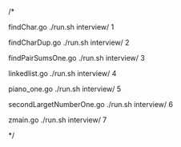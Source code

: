 /*

 findChar.go
 ./run.sh interview/ 1

 findCharDup.go
 ./run.sh interview/ 2

 findPairSumsOne.go
 ./run.sh interview/ 3

 linkedlist.go
 ./run.sh interview/ 4

 piano_one.go
 ./run.sh interview/ 5

 secondLargetNumberOne.go
 ./run.sh interview/ 6

 zmain.go
 ./run.sh interview/ 7

*/
